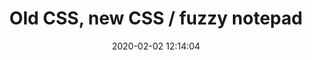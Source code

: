 ---
date: 2020-02-02 12:14:04
link:
  source: pocket
  source_url: https://getpocket.com
  text: Old CSS, new CSS / fuzzy notepad
  url: https://eev.ee/blog/2020/02/01/old-css-new-css/
slug: old-css-new-css-fuzzy-notepad
source: pocket
syndicated:
- type: twitter
  url: https://twitter.com/roytang/statuses/1223944687586889728/
title: Old CSS, new CSS / fuzzy notepad
---